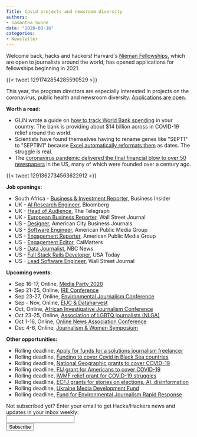 ```yaml
---
Title: Covid projects and newsroom diversity
authors: 
- Samantha Sunne
date: "2020-08-16"
categories:
- Newsletter
---
```


Welcome back, hacks and hackers! Harvard's [Nieman Fellowships](https://nieman.harvard.edu/fellowships), which are open to journalists around the world, has opened applications for fellowships beginning in 2021.

{{< tweet 1291742854285590529 >}}

This year, the program directors are especially interested in projects on the coronavirus, public health and newsroom diversity. [Applications are open](https://nieman.harvard.edu/fellowships/how-to-apply/).

**Worth a read:**

*   GIJN wrote a guide on [how to track World Bank spending](https://gijn.org/2020/08/12/use-world-bank-records-to-track-covid-19-spending-in-your-country/) in your country. The bank is providing about $14 billion across in COVID-19 relief around the world. 
*   Scientists have found themselves having to rename genes like "SEPT1" to "SEPTIN1" because [Excel automatically reformats them](https://www.theverge.com/2020/8/6/21355674/human-genes-rename-microsoft-excel-misreading-dates) as dates. The struggle is real.
*   The [coronavirus pandemic delivered the final financial blow to over 50 newspapers](https://www.poynter.org/locally/2020/the-coronavirus-has-closed-more-than-25-local-newsrooms-across-america-and-counting/) in the US, many of which were founded over a century ago.

{{< tweet 1291362734563622912 >}}

**Job openings:**

*   South Africa - [Business & Investment Reporter](https://journalism.co.za/business-insider-seeks-business-and-investment-reporter-x2-cpt-jhb/), Business Insider
*   UK - [AI Research Engineer](https://search.blpcareers.com/job/detail/80683), Bloomberg
*   UK - [Head of Audience](https://www.cisionjobs.co.uk/job/101997/the-telegraph-head-of-audience/), The Telegraph
*   UK - [European Business Reporter](https://www.cisionjobs.co.uk/job/100987/the-wall-street-journal-european-business-reporter-london-/), Wall Street Journal
*   US - [Designer](https://www.snd.org/jobs/view/designer-38/), American City Business Journals
*   US - [Software Engineer](https://recruiting2.ultipro.com/AME1098APMG/JobBoard/4b7ae4eb-a67b-4318-80fc-6d9467f9c542/OpportunityDetail?opportunityId=3a1d7eaa-cf89-42ba-aed5-7926565b8a39), American Public Media Group
*   US - [Engagement Reporter](https://recruiting2.ultipro.com/AME1098APMG/JobBoard/4b7ae4eb-a67b-4318-80fc-6d9467f9c542/OpportunityDetail?opportunityId=599c6423-94be-47a2-a499-186a29693557), American Public Media Group
*   US - [Engagement Editor](https://careers.journalists.org/jobs/13804203/engagement-editor), CalMatters
*   US - [Data Journalist](https://www.ire.org/archives/jobs/job/data-journalist-8), NBC News
*   US - [Full Stack Rails Developer](https://usr58.dayforcehcm.com/CandidatePortal/en-US/gannett/Posting/View/32821), USA Today
*   US - [Lead Software Engineer](https://dowjones-technology.jobs/new-york-ny/lead-software-engineer-wordpress/0D38CDA07AFB49D68FAD8F2466EAABE0/job/), Wall Street Journal

**Upcoming events:**

*   Sep 16-17, Online, [Media Party 2020](https://www.meetup.com/HacksHackersBA/events/272055399/)
*   Sep 21-25, Online, [IRE Conference](https://www.ire.org/events-and-training/event/4125)
*   Sep 23-27, Online, [Environmental Journalism Conference](https://conference.sej.org)
*   Sep - Nov, Online, [EIJC & Dataharvest](https://dataharvest.eu/)
*   Oct, Online, [African Investigative Journalism Conference](https://journalism.co.za/aijc/)
*   Oct 23-25, Online, [Association of LGBTQ journalists (NLGA)](https://www.nlgja.org/2020/)
*   Oct 1-16, Online, [Online News Association Conference](https://journalists.org/conference/)
*   Dec 4-6, Online, [Journalism & Women Symposium](https://jaws.org/conference/)

**Other opportunities:**

*   Rolling deadline, [Apply for funds for a solutions journalism freelancer](https://sojoexchange.squarespace.com/win-support-for-a-sojo-freelancer)
*   Rolling deadline, [Funding to cover Covid in Black Sea countries](https://www.gmfus.org/program/black-sea-trust-regional-cooperation)
*   Rolling deadline, [National Geographic grants to cover COVID-19](https://twitter.com/BradfordPearson/status/1243680491208925184?s=19)
*   Rolling deadline, [FIJ grant for Americans to cover COVID-19](https://investigate.submittable.com/submit/163797/coronavirus-rolling-grant-for-u-s-freelancers)
*   Rolling deadline, [IWMF relief grant for COVID-19 struggles](https://iwmf.submittable.com/submit/41e7f7ce-db40-4ff6-873f-e24450e27497/journalism-relief-fund-english)
*   Rolling deadline, [ECFJ grants for stories on elections, AI, disinformation](https://www.eyebeam.org/eyebeam-center-for-the-future-of-journalism/)
*   Rolling deadline, [Ukraine Media Development Fund](http://ijnet.org/en/opportunities/media-development-grants-available-ukraine)
*   Rolling deadline, [Fund for Environmental Journalism Rapid Response](https://www.sej.org/initiatives/fund-for-environmental-journalism)

<div id="mc_embed_signup"><form id="mc-embedded-subscribe-form" class="validate" action="//hackshackers.us1.list-manage.com/subscribe/post?u=c56f2e53d5ed6ef87f8aaa75c&amp;id=fb2bc6f10b" method="post" name="mc-embedded-subscribe-form" novalidate="" target="_blank">

<div id="mc_embed_signup_scroll">

<div class="mc-field-group"><label for="mce-EMAIL">Not subscribed yet? Enter your email to get Hacks/Hackers news and updates in your inbox weekly:  </label></div>

<div class="mc-field-group"><input id="mce-EMAIL" class="required email" name="EMAIL" type="email" value="" /></div>

<!-- real people should not fill this in and expect good things - do not remove this or risk form bot signups-->

<div style="position: absolute; left: -5000px;"><input tabindex="-1" name="b_c56f2e53d5ed6ef87f8aaa75c_fb2bc6f10b" type="text" value="" /></div>

<div class="clear"><input id="mc-embedded-subscribe" class="button" name="subscribe" type="submit" value="Subscribe" /></div>

</div>

</form></div>

<!--End mc_embed_signup-->

<meta name="twitter:card" content="summary">

<meta name="twitter:image:src" content="https://hackshackers.com/content-images/about/hackshackers_logomark.png">
